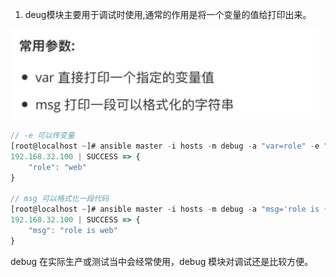 1. deug模块主要用于调试时使用,通常的作用是将一个变量的值给打印出来。

![](images/4387A268B3084E2EA39A35B20280E4EFclipboard.png)



```javascript
// -e 可以传变量
[root@localhost ~]# ansible master -i hosts -m debug -a "var=role" -e "role=web"
192.168.32.100 | SUCCESS => {
    "role": "web"
}

// msg 可以格式化一段代码
[root@localhost ~]# ansible master -i hosts -m debug -a "msg='role is {{role}}'" -e "role=web"
192.168.32.100 | SUCCESS => {
    "msg": "role is web"
}
```



debug 在实际生产或测试当中会经常使用，debug 模块对调试还是比较方便。